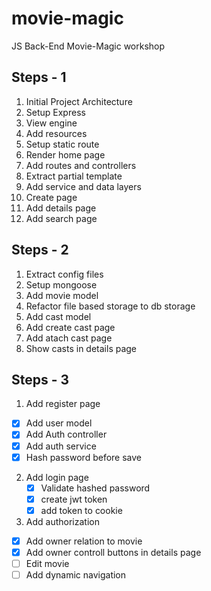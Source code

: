 # movie-magic
JS Back-End Movie-Magic workshop

## Steps - 1
 1. Initial Project Architecture 
 2. Setup Express
 3. View engine
 4. Add resources
 5. Setup static route
 6. Render home page
 7. Add routes and controllers
 8. Extract partial template
 9. Add service and data layers
 10. Create page
 11. Add details page
 12. Add search page

## Steps - 2
 1. Extract config files
 2. Setup mongoose
 3. Add movie model
 4. Refactor file based storage to db storage
 5. Add cast model
 6. Add create cast page
 7. Add atach cast page
 8. Show casts in details page

 ## Steps - 3
 1. Add register page
  - [x] Add user model
  - [x] Add Auth controller
  - [x] Add auth service
  - [x] Hash password before save
 2. Add login page
    - [x] Validate hashed password
    - [x] create jwt token
    - [x] add token to cookie
 3. Add authorization
   - [x] Add owner relation to movie
   - [x] Add owner controll buttons in details page
   - [ ] Edit movie
   - [ ] Add dynamic navigation